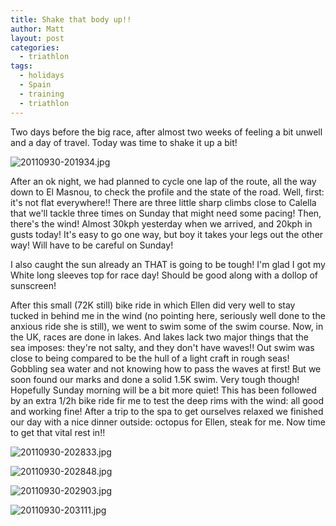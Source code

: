 ```yaml
---
title: Shake that body up!!
author: Matt
layout: post
categories:
  - triathlon
tags:
  - holidays
  - Spain
  - training
  - triathlon
---
```

Two days before the big race, after almost two weeks of feeling a bit unwell and a day of travel. Today was time to shake it up a bit!

<p class="attachement"><span><img src="{{ "20110930-201934.jpg" | image_path | cdn }}" alt="20110930-201934.jpg" /></span></p>

<!--more-->

After an ok night, we had planned to cycle one lap of the route, all the way down to El Masnou, to check the profile and the state of the road.
Well, first: it's not flat everywhere!! There are three little sharp climbs close to Calella that we'll tackle three times on Sunday that might need some pacing!
Then, there's the wind! Almost 30kph yesterday when we arrived, and 20kph in gusts today! It's easy to go one way, but boy it takes your legs out the other way! Will have to be careful on Sunday!

I also caught the sun already an THAT is going to be tough! I'm glad I got my White long sleeves top for race day! Should be good along with a dollop of sunscreen!

After this small (72K still) bike ride in which Ellen did very well to stay tucked in behind me in the wind (no pointing here, seriously well done to the anxious ride she is still), we went to swim some of the swim course.
Now, in the UK, races are done in lakes. And lakes lack two major things that the sea imposes: they're not salty, and they don't have waves!!
Out swim was close to being compared to be the hull of a light craft in rough seas! Gobbling sea water and not knowing how to pass the waves at first! But we soon found our marks and done a solid 1.5K swim. Very tough though! Hopefully Sunday morning will be a bit more quiet!
This has been followed by an extra 1/2h bike ride fir me to test the deep rims with the wind: all good and working fine!
After a trip to the spa to get ourselves relaxed we finished our day with a nice dinner outside: octopus for Ellen, steak for me. Now time to get that vital rest in!!

<div class='gallery'>
    <dl class='gallery-item'>
        <dt class='gallery-icon attachement'>
            <span><img src="{{ "20110930-202833.jpg" | image_path | cdn }}" alt="20110930-202833.jpg" /></span></a>
        </dt>
    </dl>
    <dl class='gallery-item'>
        <dt class='gallery-icon attachement'>
            <span><img src="{{ "20110930-202848.jpg" | image_path | cdn }}" alt="20110930-202848.jpg" /></span></a>
        </dt>
    </dl>
    <dl class='gallery-item'>
        <dt class='gallery-icon attachement'>
            <span><img src="{{ "20110930-202903.jpg" | image_path | cdn }}" alt="20110930-202903.jpg" /></span></a>
        </dt>
    </dl>
    <dl class='gallery-item'>
        <dt class='gallery-icon attachement'>
            <span><img src="{{ "20110930-203111.jpg" | image_path | cdn }}" alt="20110930-203111.jpg" /></span></a>
        </dt>
    </dl>
</div>